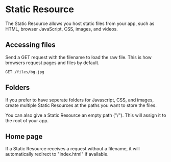Static Resource
===============

The Static Resource allows you host static files from your app, such as HTML, browser JavaScript, CSS, images, and videos. 

Accessing files
---------------

Send a GET request with the filename to load the raw file. This is how browsers request pages and files by default.

    GET /files/bg.jpg

Folders
-------

If you prefer to have seperate folders for Javascript, CSS, and images, create multiple Static Resources at the paths you want to store the files.

You can also give a Static Resource an empty path ("/"). This will assign it to the root of your app.

Home page
---------

If a Static Resource receives a request without a filename, it will automatically redirect to "index.html" if available.